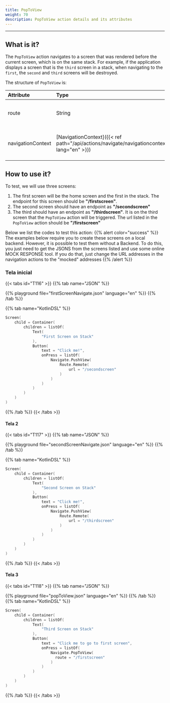 ```yaml
---
title: PopToView
weight: 70
description: PopToView action details and its attributes
---
```


---

## What is it? <a id="definition"></a>

The ``PopToView`` action navigates to a screen that was rendered before the current screen, which is on the same stack. For example, if the application displays a screen that is the ``third`` screen in a stack, when navigating to the ``first``, the ``second`` and ``third`` screens will be destroyed.

The structure of ``PopToView`` is:

| **Attribute** | **Type** | Required | **Definition** |
| :--- | :--- | :---: | :--- |
| route | String | ✓ | Route of a screen that is on the stack. |
| navigationContext | ​[NavigationContext]({{< ref path="/api/actions/navigate/navigationcontext" lang="en" >}})​ | | Context to be saved on the target screen. |

## How to use it?

To test, we will use three screens:

1. The first screen will be the home screen and the first in the stack. The endpoint for this screen should be **"/firstscreen"**. 
2. The second screen should have an endpoint as **"/secondscreen"**
3. The third should have an endpoint as **"/thirdscreen"**. It is on the third screen that the ``PopToView`` action will be triggered. The url listed in the ``PopToView`` action should be **"/firstscreen"**

Below we list the codes to test this action:
{{% alert color="success" %}}
  The examples below require you to create these screens on a local backend. However, it is possible to test them without a Backend. To do this, you just need to get the JSONS from the screens listed and use some online MOCK RESPONSE tool. If you do that, just change the URL addresses in the navigation actions to the "mocked" addresses
{{% /alert %}}

### Tela inicial

{{< tabs id="T116" >}}
{{% tab name="JSON" %}}
<!-- json-playground:firstScreenNavigate.json
{
  "_beagleComponent_" : "beagle:screenComponent",
  "child" : {
    "_beagleComponent_" : "beagle:container",
    "children" : [ {
      "_beagleComponent_" : "beagle:text",
      "text" : "First Screen on Stack"
    }, {
      "_beagleComponent_" : "beagle:button",
      "text" : "Click me!",
      "onPress" : [ {
        "_beagleAction_" : "beagle:pushView",
        "route" : {
          "url" : "secondScreenNavigate.json",
          "shouldPrefetch" : false
        }
      } ]
    } ]
  }
}
-->
{{% playground file="firstScreenNavigate.json" language="en" %}}
{{% /tab %}}

{{% tab name="KotlinDSL" %}}

```kotlin
Screen(
    child = Container(
        children = listOf(
            Text(
                "First Screen on Stack"
            ),
            Button(
                text = "Click me!",
                onPress = listOf(
                    Navigate.PushView(
                        Route.Remote(
                            url = "/secondscreen"
                        )
                    )
                )
            )
        )
    )
)
```

{{% /tab %}}
{{< /tabs >}}

#### Tela 2

{{< tabs id="T117" >}}
{{% tab name="JSON" %}}
<!-- json-playground:secondScreenNavigate.json
{
  "_beagleComponent_" : "beagle:screenComponent",
  "child" : {
    "_beagleComponent_" : "beagle:container",
    "children" : [ {
      "_beagleComponent_" : "beagle:text",
      "text" : "Second Screen on Stack"
    }, {
      "_beagleComponent_" : "beagle:button",
      "text" : "Click me!",
      "onPress" : [ {
        "_beagleAction_" : "beagle:pushView",
        "route" : {
          "url" : "popToView.json",
          "shouldPrefetch" : false
        }
      } ]
    } ]
  }
}
-->
{{% playground file="secondScreenNavigate.json" language="en" %}}
{{% /tab %}}

{{% tab name="KotlinDSL" %}}

```kotlin
Screen(
    child = Container(
        children = listOf(
            Text(
                "Second Screen on Stack"
            ),
            Button(
                text = "Click me!",
                onPress = listOf(
                    Navigate.PushView(
                        Route.Remote(
                            url = "/thirdscreen"
                        )
                    )
                )
            )
        )
    )
)
```

{{% /tab %}}
{{< /tabs >}}

#### Tela 3

{{< tabs id="T118" >}}
{{% tab name="JSON" %}}
<!-- json-playground:popToView.json
{
  "_beagleComponent_" : "beagle:screenComponent",
  "child" : {
    "_beagleComponent_" : "beagle:container",
    "children" : [ {
      "_beagleComponent_" : "beagle:text",
      "text" : "Third Screen on Stack"
    }, {
      "_beagleComponent_" : "beagle:button",
      "text" : "Click me to go to first screen",
      "onPress" : [ {
        "_beagleAction_" : "beagle:popToView",
        "route" : "firstScreenNavigate.json"
      } ]
    } ]
  }
}
-->
{{% playground file="popToView.json" language="en" %}}
{{% /tab %}}
{{% tab name="KotlinDSL" %}}

```kotlin
Screen(
    child = Container(
        children = listOf(
            Text(
                "Third Screen on Stack"
            ),
            Button(
                text = "Click me to go to first screen",
                onPress = listOf(
                    Navigate.PopToView(
                      route = "/firstscreen"
                    )
                )
            )
        )
    )
)
```

{{% /tab %}}
{{< /tabs >}}